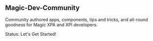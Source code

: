 ## Magic-Dev-Community


Community authored apps, components, tips and tricks, and all-round goodness for Magic XPA and XPI developers.

Status: Let's Get Started!
